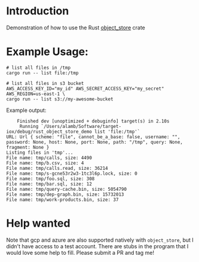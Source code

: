 # Introduction
Demonstration of how to use the Rust [object_store](https://docs.rs/object_store/0.4.0/object_store/index.html) crate

# Example Usage:
```shell
# list all files in /tmp
cargo run -- list file:/tmp

# list all files in s3 bucket
AWS_ACCESS_KEY_ID="my_id" AWS_SECRET_ACCESS_KEY="my_secret" AWS_REGION=us-east-1 \
cargo run -- list s3://my-awesome-bucket
```

Example output:
```shell
    Finished dev [unoptimized + debuginfo] target(s) in 2.10s
     Running `/Users/alamb/Software/target-iox/debug/rust_object_store_demo list 'file:/tmp'`
URL: Url { scheme: "file", cannot_be_a_base: false, username: "", password: None, host: None, port: None, path: "/tmp", query: None, fragment: None }
Listing files in 'tmp'...
File name: tmp/calls, size: 4490
File name: tmp/b.csv, size: 4
File name: tmp/calls.read, size: 36214
File name: tmp/s-gcne53r2w3-1tc3l6p.lock, size: 0
File name: tmp/foo.sql, size: 308
File name: tmp/bar.sql, size: 12
File name: tmp/query-cache.bin, size: 5054790
File name: tmp/dep-graph.bin, size: 15732013
File name: tmp/work-products.bin, size: 37
```



# Help wanted

Note that gcp and azure are also supported natively with `object_store`, but I didn't have access to a test account. There are stubs in the program that I would love some help to fill. Please submit a PR and tag me!
